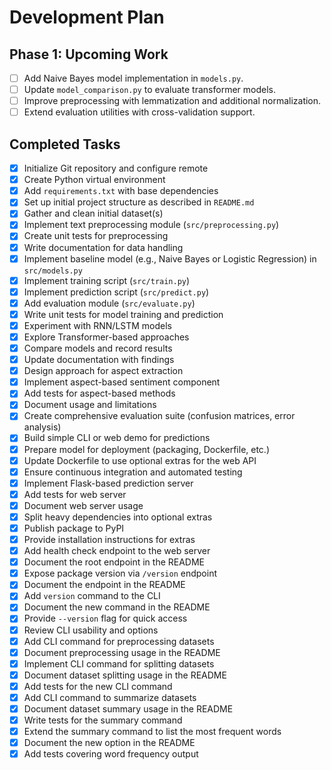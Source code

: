 # Development Plan

## Phase 1: Upcoming Work
- [ ] Add Naive Bayes model implementation in `models.py`.
- [ ] Update `model_comparison.py` to evaluate transformer models.
- [ ] Improve preprocessing with lemmatization and additional normalization.
- [ ] Extend evaluation utilities with cross-validation support.

## Completed Tasks
- [x] Initialize Git repository and configure remote
- [x] Create Python virtual environment
- [x] Add `requirements.txt` with base dependencies
- [x] Set up initial project structure as described in `README.md`
- [x] Gather and clean initial dataset(s)
- [x] Implement text preprocessing module (`src/preprocessing.py`)
- [x] Create unit tests for preprocessing
- [x] Write documentation for data handling
- [x] Implement baseline model (e.g., Naive Bayes or Logistic Regression) in `src/models.py`
- [x] Implement training script (`src/train.py`)
- [x] Implement prediction script (`src/predict.py`)
- [x] Add evaluation module (`src/evaluate.py`)
- [x] Write unit tests for model training and prediction
- [x] Experiment with RNN/LSTM models
- [x] Explore Transformer-based approaches
- [x] Compare models and record results
- [x] Update documentation with findings
- [x] Design approach for aspect extraction
- [x] Implement aspect-based sentiment component
- [x] Add tests for aspect-based methods
- [x] Document usage and limitations
- [x] Create comprehensive evaluation suite (confusion matrices, error analysis)
- [x] Build simple CLI or web demo for predictions
- [x] Prepare model for deployment (packaging, Dockerfile, etc.)
- [x] Update Dockerfile to use optional extras for the web API
- [x] Ensure continuous integration and automated testing
- [x] Implement Flask-based prediction server
- [x] Add tests for web server
- [x] Document web server usage
- [x] Split heavy dependencies into optional extras
- [x] Publish package to PyPI
- [x] Provide installation instructions for extras
- [x] Add health check endpoint to the web server
- [x] Document the root endpoint in the README
- [x] Expose package version via `/version` endpoint
- [x] Document the endpoint in the README
- [x] Add `version` command to the CLI
- [x] Document the new command in the README
- [x] Provide `--version` flag for quick access
- [x] Review CLI usability and options
- [x] Add CLI command for preprocessing datasets
- [x] Document preprocessing usage in the README
- [x] Implement CLI command for splitting datasets
- [x] Document dataset splitting usage in the README
- [x] Add tests for the new CLI command
- [x] Add CLI command to summarize datasets
- [x] Document dataset summary usage in the README
- [x] Write tests for the summary command
 - [x] Extend the summary command to list the most frequent words
 - [x] Document the new option in the README
 - [x] Add tests covering word frequency output
